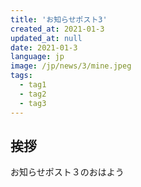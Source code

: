 ```yaml
---
title: 'お知らせポスト3'
created_at: 2021-01-3
updated_at: null
date: 2021-01-3
language: jp
image: /jp/news/3/mine.jpeg
tags:
  - tag1
  - tag2
  - tag3
---
```


## 挨拶

お知らせポスト３のおはよう
